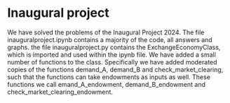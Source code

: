 # Inaugural project

We have solved the problems of the Inaugural Project 2024.
The file inauguralproject.ipynb contains a majority of the code, all answers and graphs.
the file inauguralproject.py contains the ExchangeEconomyClass, which is imported and used within the ipynb file. We have added a small number of functions to the class. Specifically we have added moderated copies of the functions demand_A, demand_B and check_market_clearing, such that the functions can take endowments as inputs as well. These functions we call emand_A_endowment, demand_B_endowment and check_market_clearing_endowment.